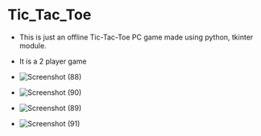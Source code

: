 # Tic_Tac_Toe
- This is just an offline Tic-Tac-Toe PC game made using python, tkinter module.

- It is a 2 player game

- ![Screenshot (88)](https://user-images.githubusercontent.com/94242227/204127217-2451e53b-9564-4098-adce-3d8fe95ba21a.png)
- ![Screenshot (90)](https://user-images.githubusercontent.com/94242227/204127223-c831f2ee-db8a-4b8f-9995-0b595eec4318.png)
- ![Screenshot (89)](https://user-images.githubusercontent.com/94242227/204127221-e11eabff-26ab-4faa-acce-fd540dd4aba6.png)
- ![Screenshot (91)](https://user-images.githubusercontent.com/94242227/204127224-e048c0ec-418a-4ac9-ad51-30f41100e929.png)
